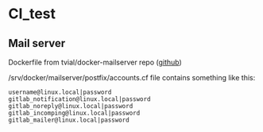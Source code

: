 # CI_test

## Mail server
Dockerfile from tvial/docker-mailserver repo ([github](https://github.com/tomav/docker-mailserver))

/srv/docker/mailserver/postfix/accounts.cf file contains something like this:
```
username@linux.local|password
gitlab_notification@linux.local|password
gitlab_noreply@linux.local|password
gitlab_incomping@linux.local|password
gitlab_mailer@linux.local|password
```
